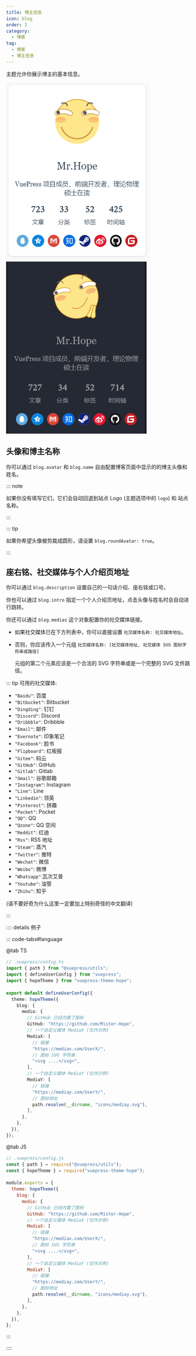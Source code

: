 ```yaml
---
title: 博主信息
icon: blog
order: 2
category:
  - 博客
tag:
  - 博客
  - 博主信息
---
```


主题允许你展示博主的基本信息。

<!-- more -->

![博主信息](./assets/blogger-info-light.png#light)
![博主信息](./assets/blogger-info-dark.png#dark)

## 头像和博主名称

你可以通过 `blog.avatar` 和 `blog.name` 自由配置博客页面中显示的的博主头像和姓名。

::: note

如果你没有填写它们，它们会自动回退到站点 Logo (主题选项中的 `logo`) 和 站点名称。

:::

::: tip

如果你希望头像被剪裁成圆形，请设置 `blog.roundAvatar: true`。

:::

## 座右铭、社交媒体与个人介绍页地址

你可以通过 `blog.description` 设置自己的一句话介绍、座右铭或口号。

你也可以通过 `blog.intro` 指定一个个人介绍页地址，点击头像与姓名时会自动进行跳转。

你还可以通过 `blog.medias` 这个对象配置你的社交媒体链接。

- 如果社交媒体已在下方列表中，你可以直接设置 `社交媒体名称: 社交媒体地址`。
- 否则，你应该传入一个元组 `社交媒体名称: [社交媒体地址, 社交媒体 SVG 图标字符串或路径]`

  元组的第二个元素应该是一个合法的 SVG 字符串或是一个完整的 SVG 文件路径。

::: tip 可用的社交媒体:

- `"Baidu"`: 百度
- `"Bitbucket"`: Bitbucket
- `"Dingding"`: 钉钉
- `"Discord"`: Discord
- `"Dribbble"`: Dribbble
- `"Email"`: 邮件
- `"Evernote"`: 印象笔记
- `"Facebook"`: 脸书
- `"Flipboard"`: 红板报
- `"Gitee"`: 码云
- `"GitHub"`: GitHub
- `"Gitlab"`: Gitlab
- `"Gmail"`: 谷歌邮箱
- `"Instagram"`: Instagram
- `"Line"`: Line
- `"Linkedin"`: 领英
- `"Pinterest"`: 拼趣
- `"Pocket"`: Pocket
- `"QQ"`: QQ
- `"Qzone"`: QQ 空间
- `"Reddit"`: 红迪
- `"Rss"`: RSS 地址
- `"Steam"`: 蒸汽
- `"Twitter"`: 推特
- `"Wechat"`: 微信
- `"Weibo"`: 微博
- `"Whatsapp"`:瓦次艾普
- `"Youtube"`: 油管
- `"Zhihu"`: 知乎

(请不要好奇为什么这里一定要加上特别奇怪的中文翻译)

:::

:::: details 例子

::: code-tabs#language

@tab TS

```ts
// .vuepress/config.ts
import { path } from "@vuepress/utils";
import { defineUserConfig } from "vuepress";
import { hopeTheme } from "vuepress-theme-hope";

export default defineUserConfig({
  theme: hopeTheme({
    blog: {
      media: {
        // GitHub 已经内置了图标
        GitHub: "https://github.com/Mister-Hope",
        // 一个自定义媒体 MediaX (仅作示例)
        MediaX: [
          // 链接
          "https://mediax.com/UserX/",
          // 图标 SVG 字符串
          "<svg ....</svg>",
        ],
        // 一个自定义媒体 MediaY (仅作示例)
        MediaY: [
          // 链接
          "https://mediay.com/UserY/",
          // 图标地址
          path.resolve(__dirname, "icons/mediay.svg"),
        ],
      },
    },
  }),
});
```

@tab JS

```js
// .vuepress/config.js
const { path } = require("@vuepress/utils");
const { hopeTheme } = require("vuepress-theme-hope");

module.exports = {
  theme: hopeTheme({
    blog: {
      media: {
        // GitHub 已经内置了图标
        GitHub: "https://github.com/Mister-Hope",
        // 一个自定义媒体 MediaX (仅作示例)
        MediaX: [
          // 链接
          "https://mediax.com/UserX/",
          // 图标 SVG 字符串
          "<svg ....</svg>",
        ],
        // 一个自定义媒体 MediaY (仅作示例)
        MediaY: [
          // 链接
          "https://mediay.com/UserY/",
          // 图标地址
          path.resolve(__dirname, "icons/mediay.svg"),
        ],
      },
    },
  }),
};
```

:::

::::
